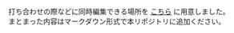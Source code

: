 打ち合わせの際などに同時編集できる場所を [こちら](https://docs.google.com/document/d/1ESkm9cp58bJWg98ahaZsgn6TyMjkKF1YJCnSFtcWYHI/edit) に用意しました。  
まとまった内容はマークダウン形式で本リポジトリに追加ください。  
